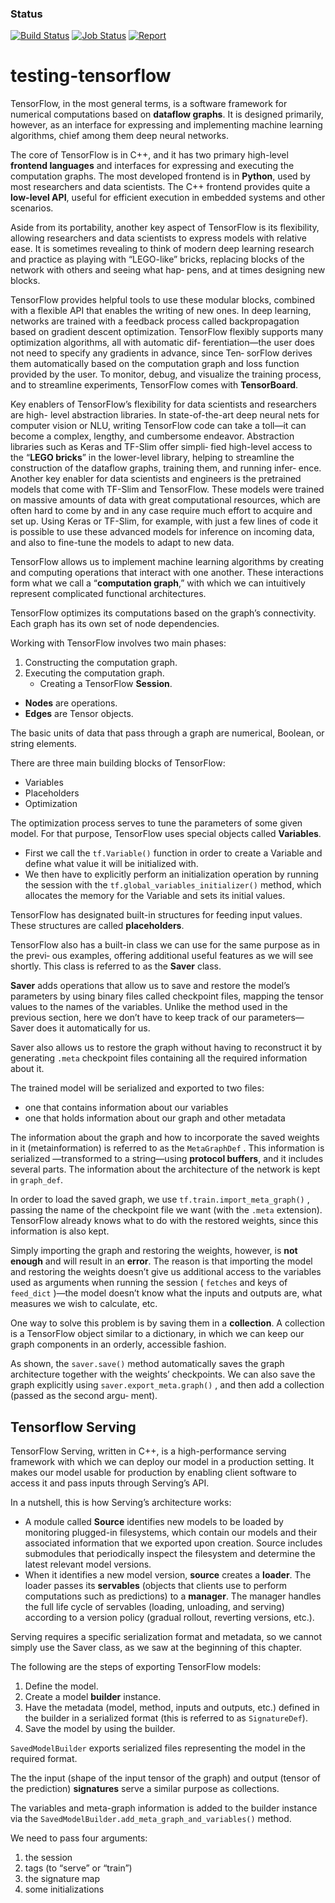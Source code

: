 ### Status

[![Build Status](https://travis-ci.org/jpohanka/testing-tensorflow.svg?branch=master)](https://travis-ci.org/jpohanka/testing-tensorflow)   [![Job Status](https://inspecode.rocro.com/badges/github.com/jpohanka/testing-tensorflow/status?token=ADiKFiCVHZSeYKOeiXjpKvkk_jJIisQZWmiQYAdrt-I)](https://inspecode.rocro.com/jobs/github.com/jpohanka/testing-tensorflow/latest?completed=true) [![Report](https://inspecode.rocro.com/badges/github.com/jpohanka/testing-tensorflow/report?token=ADiKFiCVHZSeYKOeiXjpKvkk_jJIisQZWmiQYAdrt-I&branch=master)](https://inspecode.rocro.com/reports/github.com/jpohanka/testing-tensorflow/branch/master/summary)


# testing-tensorflow

TensorFlow, in the most general terms, is a software framework for numerical computations based on **dataflow graphs**. It is designed primarily, however, as an interface
for expressing and implementing machine learning algorithms, chief among them
deep neural networks.

The core of TensorFlow is in C++, and it has two primary high-level **frontend languages** and interfaces for expressing and executing the computation graphs. The most
developed frontend is in **Python**, used by most researchers and data scientists. The
C++ frontend provides quite a **low-level API**, useful for efficient execution in embedded systems and other scenarios.

Aside from its portability, another key aspect of TensorFlow is its flexibility, allowing
researchers and data scientists to express models with relative ease. It is sometimes
revealing to think of modern deep learning research and practice as playing with
“LEGO-like” bricks, replacing blocks of the network with others and seeing what hap‐
pens, and at times designing new blocks.

TensorFlow provides helpful tools to use these modular blocks, combined with a flexible
API that enables the writing of new ones. In deep learning, networks are trained with
a feedback process called backpropagation based on gradient descent optimization.
TensorFlow flexibly supports many optimization algorithms, all with automatic dif‐
ferentiation—the user does not need to specify any gradients in advance, since Ten‐
sorFlow derives them automatically based on the computation graph and loss
function provided by the user. To monitor, debug, and visualize the training process,
and to streamline experiments, TensorFlow comes with **TensorBoard**.

Key enablers of TensorFlow’s flexibility for data scientists and researchers are high-
level abstraction libraries. In state-of-the-art deep neural nets for computer vision or
NLU, writing TensorFlow code can take a toll—it can become a complex, lengthy, and
cumbersome endeavor. Abstraction libraries such as Keras and TF-Slim offer simpli‐
fied high-level access to the “**LEGO bricks**” in the lower-level library, helping to
streamline the construction of the dataflow graphs, training them, and running infer‐
ence. Another key enabler for data scientists and engineers is the pretrained models
that come with TF-Slim and TensorFlow. These models were trained on massive
amounts of data with great computational resources, which are often hard to come by
and in any case require much effort to acquire and set up. Using Keras or TF-Slim, for
example, with just a few lines of code it is possible to use these advanced models for
inference on incoming data, and also to fine-tune the models to adapt to new data.

TensorFlow allows us to implement machine learning algorithms by creating and
computing operations that interact with one another. These interactions form what
we call a “**computation graph**,” with which we can intuitively represent complicated
functional architectures.

TensorFlow optimizes its computations based on the graph’s connectivity. Each graph
has its own set of node dependencies.

Working with TensorFlow involves two main phases: 

1. Constructing the computation graph.
2. Executing the computation graph.
    * Creating a TensorFlow **Session**.


* **Nodes** are operations.
* **Edges** are Tensor objects.

The basic units of data that pass through a graph are numerical, Boolean, or string
elements.

There are three main building blocks of TensorFlow:

* Variables
* Placeholders
* Optimization

The optimization process serves to tune the parameters of some given model. For
that purpose, TensorFlow uses special objects called **Variables**.

* First we call the `tf.Variable()` function in order to create a Variable and define what value it will be initialized with.
* We then have to explicitly perform an initialization operation by running the session with the `tf.global_variables_initializer()` method, which allocates the memory for the
Variable and sets its initial values.

TensorFlow has designated built-in structures for feeding input values. These structures are called **placeholders**.

TensorFlow also has a built-in class we can use for the same purpose as in the previ‐
ous examples, offering additional useful features as we will see shortly. This class is
referred to as the **Saver** class.

**Saver** adds operations that allow us to save and restore the model’s parameters by
using binary files called checkpoint files, mapping the tensor values to the names of
the variables. Unlike the method used in the previous section, here we don’t have to
keep track of our parameters— Saver does it automatically for us.

Saver also allows us to restore the graph without having to reconstruct it by 
generating `.meta` checkpoint files containing all the required information about it.

The trained model will be serialized and exported to two files:

* one that contains information about our variables
* one that holds information about our graph and other metadata

The information about the graph and how to incorporate the saved weights in it
(metainformation) is referred to as the `MetaGraphDef` . This information is serialized
—transformed to a string—using **protocol buffers**, and it includes several parts. 
The information about the architecture of the network is kept in `graph_def`.

In order to load the saved graph, we use `tf.train.import_meta_graph()` , passing
the name of the checkpoint file we want (with the `.meta` extension). TensorFlow
already knows what to do with the restored weights, since this information is also
kept.

Simply importing the graph and restoring the weights, however, is **not enough** and
will result in an **error**. The reason is that importing the model and restoring the
weights doesn’t give us additional access to the variables used as arguments when
running the session ( `fetches` and keys of `feed_dict` )—the model doesn’t know what
the inputs and outputs are, what measures we wish to calculate, etc.

One way to solve this problem is by saving them in a **collection**. A collection is a TensorFlow object similar to a dictionary, in which we can keep our graph components
in an orderly, accessible fashion.

As shown, the `saver.save()` method automatically saves the graph architecture
together with the weights’ checkpoints. We can also save the graph explicitly using
`saver.export_meta.graph()` , and then add a collection (passed as the second argu‐
ment).

## Tensorflow Serving

TensorFlow Serving, written in C++, is a high-performance serving framework with
which we can deploy our model in a production setting. It makes our model usable
for production by enabling client software to access it and pass inputs through Serving’s API.

In a nutshell, this is how Serving’s architecture works:

* A module called **Source** identifies new models to be loaded by monitoring
plugged-in filesystems, which contain our models and their associated information that we exported upon creation. Source includes submodules that periodically inspect the filesystem and determine the latest relevant model versions.
* When it identifies a new model version, **source** creates a **loader**. The loader passes its **servables** (objects that clients use to perform computations such as predictions) to a **manager**. The manager handles the full life cycle of servables (loading, unloading, and serving) according to a version policy (gradual rollout, reverting versions, etc.).

Serving requires a specific serialization format and metadata, so we cannot simply use the Saver class, as we saw at the beginning of this chapter.

The following are the steps of exporting TensorFlow models:

1. Define the model.
2. Create a model **builder** instance.
3. Have the metadata (model, method, inputs and outputs, etc.) defined in the
builder in a serialized format (this is referred to as `SignatureDef`).
4. Save the model by using the builder.

`SavedModelBuilder` exports serialized files representing the model in the required format.

The the input (shape of the input tensor of the graph) and output
(tensor of the prediction) **signatures** serve a similar purpose as collections.

The variables and meta-graph information is added to the builder instance via the `SavedModelBuilder.add_meta_graph_and_variables()` method.

We need to pass four arguments: 

1. the session
2. tags (to “serve” or “train”)
3. the signature map
4. some initializations

